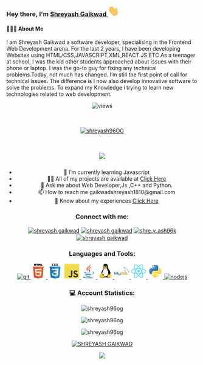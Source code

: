 ### Hey there, I'm <a  href="https://github.com/SHREYASH96OG/"> Shreyash Gaikwad </a> <img  src="https://raw.githubusercontent.com/ABSphreak/ABSphreak/master/gifs/Hi.gif" width="30px"></h2>

#### 👨🏻‍💻 About Me 
I am Shreyash Gaikwad a  software developer, specialising in the Frontend Web Development arena. For the last 2 years, I have been developing Websites using HTML/CSS,JAVASCRIPT,XML,REACT.JS ETC As a teenager at school, I was the kid other students approached about issues with their phone or laptop. I was the go-to guy for fixing any technical problems.Today, not much has changed. I’m still the first point of call for technical issues. The difference is I now also develop innovative software to solve the problems. To expand my Knowledge i trying to learn new technologies related to web development.



<div align="center"><img src="https://komarev.com/ghpvc/?username=shreyash96og&label=Profile%20views&color=red&style=flat" alt="views"/></div>
<br>
<br>
<p align="center"><a href="#"><img width=450px height=auto alt="shreyash96OG" src="https://dribbble.com/shots/3848914-Programmer-Thomas" /></a></p>
<h1 align="center">
  <a href="#">
    <img src="https://readme-typing-svg.herokuapp.com/?lines=Hey+there!...;Great+to+have+you+here!🖤&center=true&size=20">
  </a>
</h1>
<ul align="center">
<li>🌱 I’m currently learning Javascript</li>
<li>👨‍💻 All of my projects are available at <a href="https://shreyash96og.github.io/Vitejs-project/">Click Here</a></li>
<li>💬 Ask me about Web Developer,Js ,C++ and Python.</li>
<li>📫 How to reach me gaikwadshreyash1810@gmail.com</li>
<li>📄 Know about my experiences <a href="https://drive.google.com/file/d/17S9DVhQ9dW2XQwixfOIRpvVQCLJTNggc/view?usp=drive_link">Click Here</a></li>
</ul>
<h3 align="center">Connect with me:</h3>
<p align="center">
<a href="https://www.linkedin.com/in/shreyash-gaikwad-b30ab519b/" target="blank"><img align="center" src="https://raw.githubusercontent.com/rahuldkjain/github-profile-readme-generator/master/src/images/icons/Social/linked-in-alt.svg" alt="shreyash gaikwad" height="30" width="40" /></a>
<a href="https://fb.com/shreyash gaikwad" target="blank"><img align="center" src="https://raw.githubusercontent.com/rahuldkjain/github-profile-readme-generator/master/src/images/icons/Social/facebook.svg" alt="shreyash gaikwad" height="30" width="40" /></a>
<a href="https://instagram.com/shre_y_ash_96k" target="blank"><img align="center" src="https://raw.githubusercontent.com/rahuldkjain/github-profile-readme-generator/master/src/images/icons/Social/instagram.svg" alt="shre_y_ash96k" height="30" width="40" /></a>
<a href="https://www.hackerrank.com/gaikwadshreyash1" target="blank"><img align="center" src="https://raw.githubusercontent.com/rahuldkjain/github-profile-readme-generator/master/src/images/icons/Social/hackerrank.svg" alt="shreyash gaikwad" height="30" width="40" /></a>
</p>
<h3 align="center">Languages and Tools:</h3>
<p align="center"> <a href="https://git-scm.com/" target="_blank" rel="noreferrer"> <img src="https://www.vectorlogo.zone/logos/git-scm/git-scm-icon.svg" alt="git" width="40" height="40"/> </a>  <a href="https://www.w3.org/html/" target="_blank" rel="noreferrer"> <img src="https://raw.githubusercontent.com/devicons/devicon/master/icons/html5/html5-original-wordmark.svg" alt="html5" width="40" height="40"/> </a>
  <img src="https://raw.githubusercontent.com/devicons/devicon/master/icons/css3/css3-original-wordmark.svg" alt="css3" width="40" height="40"/> </a>
</a><a href="https://en.wikipedia.org/wiki/JavaScript" target="_blank" rel="noreferrer"> <img src="https://raw.githubusercontent.com/devicons/devicon/master/icons/javascript/javascript-original.svg" alt="ruby" width="40" height="40"/> </a><a href="https://www.java.com" target="_blank" rel="noreferrer"> <img src="https://raw.githubusercontent.com/devicons/devicon/master/icons/java/java-original.svg" alt="java" width="40" height="40"/> </a> <a href="https://www.linux.org/" target="_blank" rel="noreferrer"> <img src="https://raw.githubusercontent.com/devicons/devicon/master/icons/linux/linux-original.svg" alt="linux" width="40" height="40"/> </a> <a href="https://www.mysql.com/" target="_blank" rel="noreferrer"> <img src="https://raw.githubusercontent.com/devicons/devicon/master/icons/mysql/mysql-original-wordmark.svg" alt="mysql" width="40" height="40"/> </a> <a href="https://reactjs.org/" target="_blank" rel="noreferrer"> <img src="https://raw.githubusercontent.com/devicons/devicon/master/icons/react/react-original.svg" alt="php" width="40" height="40"/> </a> <a href="https://www.python.org" target="_blank" rel="noreferrer"> <img src="https://raw.githubusercontent.com/devicons/devicon/master/icons/python/python-original.svg" alt="python" width="40" height="40"/> </a> <a href="https://nodejs.org/en"><img src="https://www.vectorlogo.zone/logos/nodejs/nodejs-icon.svg" alt="nodejs" width="40" height="40"/></a> </p>
<h3 align="center">💻 Account Statistics:</h3>
<p align="center"><img src="https://github-readme-stats.vercel.app/api?username=SHREYASH96OG&theme=react&show_icons=true&hide_border=false&count_private=true" alt="shreyash96og" /></p>
<p align="center"><img src="https://github-readme-streak-stats.herokuapp.com/?user=SHREYASH96OG&theme=react&hide_border=false" alt="shreyash96og" /></p>
<p align="center"><img src="https://github-readme-stats.vercel.app/api/top-langs/?username=SHREYASH96OG&theme=react&show_icons=true&hide_border=false&layout=compact" alt="shreyash96og" /></p>
<p align="center"> <a href="https://github.com/ryo-ma/github-profile-trophy"><img src="https://github-profile-trophy.vercel.app/?username=SHREYASH96OG" alt="SHREYASH GAIKWAD" /></a> </p>
<div align="center">
<a href="https://www.holopin.io/@shreyash96og"><img height="190" src="https://holopin.me/shreyash96og"></a> 
</div>
